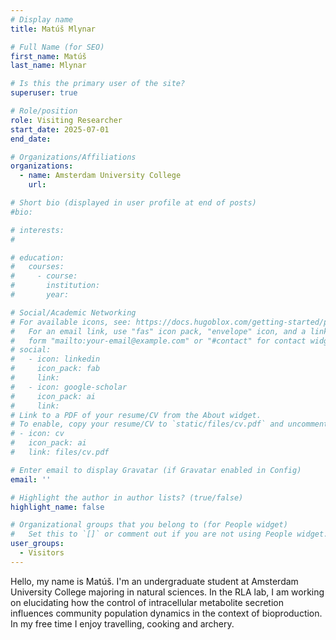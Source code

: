 ```yaml
---
# Display name
title: Matúš Mlynar

# Full Name (for SEO)
first_name: Matúš
last_name: Mlynar

# Is this the primary user of the site?
superuser: true

# Role/position
role: Visiting Researcher
start_date: 2025-07-01
end_date:

# Organizations/Affiliations
organizations:
  - name: Amsterdam University College
    url: 

# Short bio (displayed in user profile at end of posts)
#bio: 

# interests:
#   

# education:
#   courses:
#     - course: 
#       institution: 
#       year: 

# Social/Academic Networking
# For available icons, see: https://docs.hugoblox.com/getting-started/page-builder/#icons
#   For an email link, use "fas" icon pack, "envelope" icon, and a link in the
#   form "mailto:your-email@example.com" or "#contact" for contact widget.
# social:
#   - icon: linkedin
#     icon_pack: fab
#     link: 
#   - icon: google-scholar
#     icon_pack: ai
#     link: 
# Link to a PDF of your resume/CV from the About widget.
# To enable, copy your resume/CV to `static/files/cv.pdf` and uncomment the lines below.
# - icon: cv
#   icon_pack: ai
#   link: files/cv.pdf

# Enter email to display Gravatar (if Gravatar enabled in Config)
email: ''

# Highlight the author in author lists? (true/false)
highlight_name: false

# Organizational groups that you belong to (for People widget)
#   Set this to `[]` or comment out if you are not using People widget.
user_groups:
  - Visitors
---
```


Hello, my name is Matúš. I'm an undergraduate student at Amsterdam University College majoring in natural sciences. In the RLA lab, I am working on elucidating how the control of intracellular metabolite secretion influences community population dynamics in the context of bioproduction.  
In my free time I enjoy travelling, cooking and archery. 

